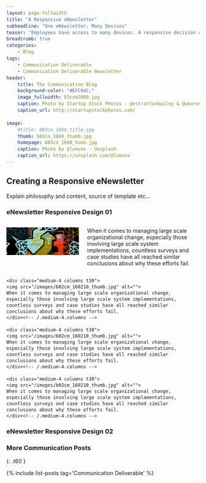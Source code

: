 ```yaml
---
layout: page-fullwidth
title: "A Responsive eNewsletter"
subheadline: "One eNewsletter, Many Devices"
teaser: "Employees have access to many devices. A responsive decision will allow them to view eNewsletter content however they choose."
breadcrumb: true
categories:
    - Blog
tags:
    - Communication Deliverable
    - Communication Deliverable Newsletter
header:
    title: The Communication Blog
    background-color: "#EFC94C;"
    image_fullwidth: 03com2000.jpg
    caption: Photo by Startup Stock Photos - @estrattonbailey & @wearesculpt.
    caption_url: http://startupstockphotos.com/

image:
    #title: b03co_1660_title.jpg
    thumb: b03co_1660_thumb.jpg
    homepage: b03co_1660_home.jpg
    caption: Photo by @lumvox - Unsplash.
    caption_url: https://unsplash.com/@lumvox
---
```

<!--more-->

## Creating a Responsive eNewsletter
Explain philosophy and content, source of template etc...


### eNewsletter Responsive Design 01
<div class="row">
    <div class="medium-8 columns t30">
      <p><img src="images\b02cm_160210_home.jpg" alt=""></p>
      <p>When it comes to managing large scale organizational change, especially those involving large scale system implementations, countless surveys and case studies have all reached similar conclusions about why these efforts fail.</p>
    </div><!-- /.medium-4.columns -->

    <div class="medium-4 columns t30">
    <img src="/images/b02cm_160210_thumb.jpg" alt="">
    When it comes to managing large scale organizational change, especially those involving large scale system implementations, countless surveys and case studies have all reached similar conclusions about why these efforts fail.
    </div><!-- /.medium-4.columns -->

    <div class="medium-4 columns t30">
    <img src="/images/b02cm_160210_thumb.jpg" alt="">
    When it comes to managing large scale organizational change, especially those involving large scale system implementations, countless surveys and case studies have all reached similar conclusions about why these efforts fail.
    </div><!-- /.medium-4.columns -->

    <div class="medium-4 columns t30">
    <img src="/images/b02cm_160210_thumb.jpg" alt="">
    When it comes to managing large scale organizational change, especially those involving large scale system implementations, countless surveys and case studies have all reached similar conclusions about why these efforts fail.
    </div><!-- /.medium-4.columns -->
</div><!-- /.row -->




### eNewsletter Responsive Design 02




### More Communication Posts
{: .t60 }

{% include list-posts tag='Communication Deliverable' %}
